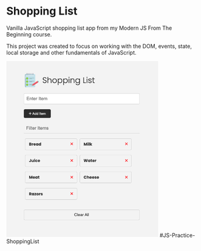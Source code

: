 # Shopping List

Vanilla JavaScript shopping list app from my Modern JS From The Beginning course.

This project was created to focus on working with the DOM, events, state, local storage and other fundamentals of JavaScript.

<img src="images/screen.png" width="400">
# J S - P r a c t i c e - S h o p p i n g L i s t 
 
 